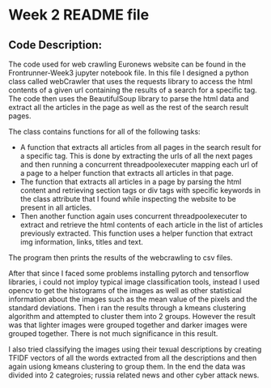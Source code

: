 # Week 2 README file

## Code Description: 
The code used for web crawling Euronews website can be found in the Frontrunner-Week3 jupyter notebook file. In this file I designed a python class called webCrawler that uses the requests library to access the html contents of a given url containing the results of a search for a specific tag. The code then uses the BeautifulSoup library to parse the html data and extract all the articles in the page as well as the rest of the search result pages. 

The class contains functions for all of the following tasks: 

* A function that extracts all articles from all pages in the search result for a specific tag. This is done by extracting the urls of all the next pages and then running a concurrent threadpoolexecuter mapping each url of a page to a helper function that extracts all articles in that page. 
* The function that extracts all articles in a page by parsing the html content and retrieving section tags or div tags with specific keywords in the class attribute that I found while inspecting the website to be present in all articles. 
* Then another function again uses concurrent threadpoolexecuter to extract and retrieve the html contents of each article in the list of articles previously extracted. This function uses a helper function that extract img information, links, titles and text. 

The program then prints the results of the webcrawling to csv files.

After that since I faced some problems installing pytorch and tensorflow libraries, i could not imploy typical image classification tools, instead I used opencv to get the histograms of the images as well as other statistical information about the images such as the mean value of the pixels and the standard deviations. 
Then i ran the results through a kmeans clustering algorithm and attempted to cluster them into 2 groups. However the result was that lighter images were grouped together and darker images were grouped together. There is not much significance in this result. 

I also tried classifying the images using their texual descriptions by creating TFIDF vectors of all the words extracted from all the descriptions and then again usiong kmeans clustering to group them. In the end the data was divided into 2 categroies; russia related news and other cyber attack news. 

